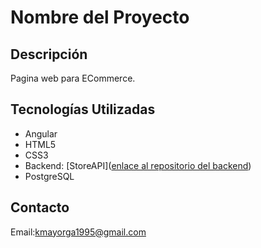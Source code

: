 # Nombre del Proyecto

## Descripción
Pagina web para ECommerce.


## Tecnologías Utilizadas
- Angular
- HTML5
- CSS3
- Backend: [StoreAPI]([enlace al repositorio del backend](https://github.com/Kerro16/StoreAPI))
- PostgreSQL

## Contacto
Email:kmayorga1995@gmail.com


